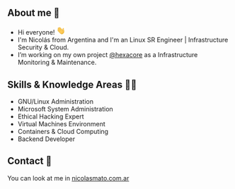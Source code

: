 ## About me 👾

* Hi everyone! <img src="hi.gif" width="20px">
* I'm Nicolás from Argentina and I'm an Linux SR Engineer | Infrastructure Security & Cloud.
* I’m working on my own project [@hexacore](https://www.hexacore.com.ar) as a Infrastructure Monitoring & Maintenance.

## Skills & Knowledge Areas 🥷🏼

* GNU/Linux Administration
* Microsoft System Administration
* Ethical Hacking Expert
* Virtual Machines Environment
* Containers & Cloud Computing
* Backend Developer

## Contact 📧

You can look at me in [nicolasmato.com.ar](https://www.nicolasmato.com.ar) 

